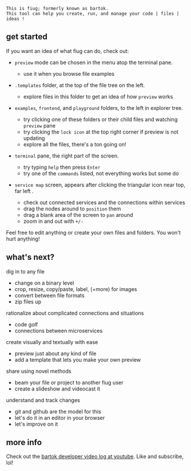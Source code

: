 <!-- no-select -->
<style>
	.background {
		text-align: center;
		margin: 0;
		background-image: url(examples/image/fiug-logo.svg);
		position: absolute;
		top: 40px;
		bottom: 0;
		left: 0;
		right: 0;
		background-size: contain;
		background-repeat: no-repeat;
		background-position: center;
		opacity: 0.01;
		z-index: -1;
	}
	body { margin-top: 1.5em; }
	.markdown-body p { margin-bottom: 0.25em; }
</style>
<p class="background"></p> 

```
This is fiug; formerly known as bartok.
This tool can help you create, run, and manage your code | files | ideas !
```

## get started

If you want an idea of what fiug can do, check out:

- `preview` mode can be chosen in the menu atop the terminal pane.
	- use it when you browse file examples

- `.templates` folder, at the top of the file tree on the left.
	- explore files in this folder to get an idea of how `preview` works

- `examples`, `frontend`, and `playground` folders, to the left in explorer tree.
	- try clicking one of these folders or their child files and watching `preview` pane
	- try clicking the `lock icon` at the top right corner if preview is not updating
	- explore all the files, there's a ton going on!

- `terminal` pane, the right part of the screen.
	- try typing `help` then press `Enter`
	- try one of the `commands` listed, not everything works but some do

- `service map` screen, appears after clicking the triangular icon near top, far left .
	- check out connected services and the connections within services
	- drag the nodes around to `position` them
	- drag a blank area of the screen to `pan` around
	- zoom in and out with `+/-`

Feel free to edit anything or create your own files and folders. You won't hurt anything!

## what's next?

dig in to any file
- change on a binary level
- crop, resize, copy/paste, label, (+more) for images
- convert between file formats
- zip files up

rationalize about complicated connections and situations
- code golf
- connections between microservices

create visually and textually with ease
- preview just about any kind of file
- add a template that lets you make your own preview

share using novel methods
- beam your file or project to another fiug user
- create a slideshow and videocast it

understand and track changes
- git and github are the model for this
- let's do it in an editor in your browser
- let's improve on it

## more info

Check out the [bartok developer video log at youtube](https://www.youtube.com/playlist?list=PLzxw4c2I_GGe6q7XHWH2lXsc9VBfzsNB_).  Like and subscribe, lol!
